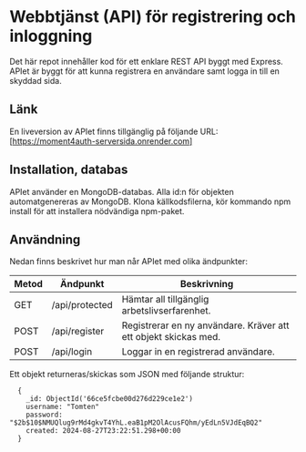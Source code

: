 # Webbtjänst (API) för registrering och inloggning
Det här repot innehåller kod för ett enklare REST API byggt med Express. APIet är byggt för att kunna registrera en användare samt logga in till en skyddad sida.

## Länk
En liveversion av APIet finns tillgänglig på följande URL:
[https://moment4auth-serversida.onrender.com]

## Installation, databas
APIet använder en MongoDB-databas. Alla id:n för objekten automatgenereras av MongoDB.
Klona källkodsfilerna, kör kommando npm install för att installera nödvändiga npm-paket. 

## Användning
Nedan finns beskrivet hur man når APIet med olika ändpunkter:

|Metod  |Ändpunkt            |Beskrivning                                                                       |
|-------|--------------------|----------------------------------------------------------------------------------|
|GET    |/api/protected      |Hämtar all tillgänglig arbetslivserfarenhet.                                      |
|POST   |/api/register       |Registrerar en ny användare. Kräver att ett objekt skickas med.                   |
|POST   |/api/login          |Loggar in en registrerad användare.                                               |

Ett objekt returneras/skickas som JSON med följande struktur:
```
  {
    _id: ObjectId('66ce5fcbe00d276d229ce1e2')
    username: "Tomten"
    password: "$2b$10$NMUQlug9rMd4gkvT4YhL.eaB1pM2OlAcusFQhm/yEdLn5VJdEqBQ2"
    created: 2024-08-27T23:22:51.298+00:00
  }
```